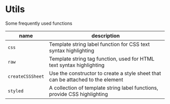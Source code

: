 # Utils

Some frequently used functions

| name             | description                                                                     |
| ---------------- | ------------------------------------------------------------------------------- |
| `css`            | Template string label function for CSS text syntax highlighting                 |
| `raw`            | Template string tag function, used for HTML text syntax highlighting            |
| `createCSSSheet` | Use the constructor to create a style sheet that can be attached to the element |
| `styled`         | A collection of template string label functions, provide CSS highlighting       |
